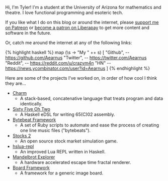Hi, I'm Tyler! I'm a student at the University of Arizona for mathematics and theatre. I love functional programming and esoteric tech.

If you like what I do on this blog or around the internet, please [support me on Patreon](https://www.patreon.com/aearnus) or [become a patron on Liberapay](https://liberapay.com/Aearnus) to get more content and software in the future.

Or, catch me around the internet at any of the following links:

{% highlight haskell %}
map (\s -> "My " ++ s) [
    "Github", -- https://github.com/Aearnus
    "Twitter", -- https://twitter.com/Aearnus
    "Reddit", -- https://reddit.com/u/crazym4n
    "HN" -- https://news.ycombinator.com/user?id=Aearnus
]
{% endhighlight %}

Here are some of the projects I've worked on, in order of how cool I think they are...
* [Charm](https://github.com/Aearnus/charm)
    * A stack-based, concatenative language that treats program and data identically.
* [Sixty Five Oh Two](https://github.com/Aearnus/sixty-five-oh-two)
    * A Haskell eDSL for writing 65(C)02 assembly.
* [Bytebeat Framework](https://github.com/Aearnus/bytebeat-framework)
    * A set of Ruby scripts to automate and ease the process of creating one line music files ("bytebeats").
* [Stocks 2](https://github.com/Aearnus/stocks-2)
    * An open source stock market simulation game.
* [hslua-repl](https://github.com/Aearnus/hslua-repl)
    * An improved Lua REPL written in Haskell.
* [Mandelbrot Explorer](https://github.com/Aearnus/mandelbrot-explorer)
    * A hardware accelerated escape time fractal renderer.
* [Board Framework](https://github.com/Aearnus/board-framework)
    * A framework for a generic image board.
